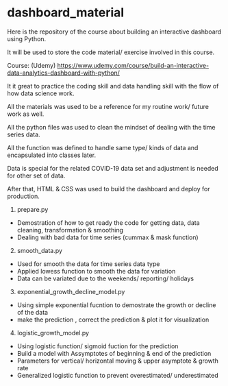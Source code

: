 # dashboard_material

Here is the repository of the course about building an interactive dashboard using Python.

It will be used to store the code material/ exercise involved in this course.

Course: (Udemy)
https://www.udemy.com/course/build-an-interactive-data-analytics-dashboard-with-python/

It it great to practice the coding skill and data handling skill with the flow of how data science work.

All the materials was used to be a reference for my routine work/ future work as well.

All the python files was used to clean the mindset of dealing with the time series data.

All the function was defined to handle same type/ kinds of data and encapsulated into classes later.

Data is special for the related COVID-19 data set and adjustment is needed for other set of data.

After that, HTML & CSS was used to build the dashboard and deploy for production.

1) prepare.py
- Demostration of how to get ready the code for getting data, data cleaning, transformation & smoothing
- Dealing with bad data for time series (cummax & mask function)

2) smooth_data.py
- Used for smooth the data for time series data type
- Applied lowess function to smooth the data for variation
- Data can be variated due to the weekends/ reporting/ holidays

3) exponential_growth_decline_model.py
- Using simple exponential fucntion to demostrate the growth or decline of the data
- make the prediction , correct the prediction & plot it for visualization

4) logistic_growth_model.py
- Using logistic function/ sigmoid fuction for the prediction
- Build a model with Assymptotes of beginning & end of the prediction
- Parameters for vertical/ horizontal moving & upper asymptote & growth rate
- Generalized logistic function to prevent overestimated/ underestimated
